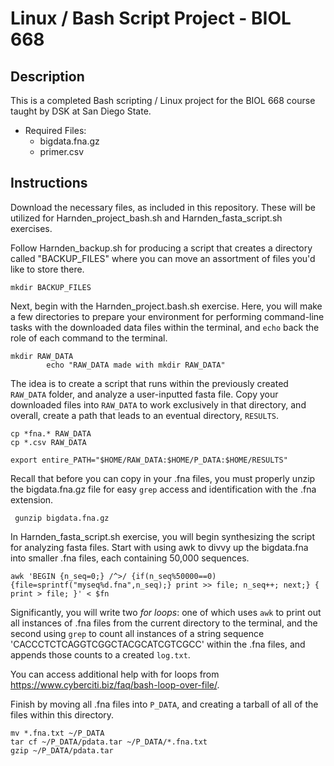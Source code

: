 # Linux / Bash Script Project - BIOL 668

## Description
This is a completed Bash scripting / Linux project for the BIOL 668 course taught by DSK at San Diego State.


- Required Files:
  - bigdata.fna.gz
  - primer.csv


## Instructions
Download the necessary files, as included in this repository. These will be utilized for Harnden_project_bash.sh and Harnden_fasta_script.sh exercises.

Follow Harnden_backup.sh for producing a script that creates a directory called "BACKUP_FILES" where you can move an assortment of files you'd like to store there.

```
mkdir BACKUP_FILES
```
 
 
 
Next, begin with the Harnden_project.bash.sh exercise. Here, you will make a few directories to prepare your environment for performing command-line tasks with the downloaded data files within the terminal, and ``echo`` back the role of each command to the terminal.

```
mkdir RAW_DATA
        echo "RAW_DATA made with mkdir RAW_DATA"
```


The idea is to create a script that runs within the previously created ``RAW_DATA`` folder, and analyze a user-inputted fasta file. Copy your downloaded files into ``RAW_DATA`` to work exclusively in that directory, and overall, create a path that leads to an eventual directory, ``RESULTS``.

```
cp *fna.* RAW_DATA
cp *.csv RAW_DATA

export entire_PATH="$HOME/RAW_DATA:$HOME/P_DATA:$HOME/RESULTS"
```



Recall that before you can copy in your .fna files, you must properly unzip the bigdata.fna.gz file for easy ``grep`` access and identification with the .fna extension.

```
 gunzip bigdata.fna.gz
```

In Harnden_fasta_script.sh exercise, you will begin synthesizing the script for analyzing fasta files. Start with using awk to divvy up the bigdata.fna into smaller .fna files, each containing 50,000 sequences.
```
awk 'BEGIN {n_seq=0;} /^>/ {if(n_seq%50000==0){file=sprintf("myseq%d.fna",n_seq);} print >> file; n_seq++; next;} { print > file; }' < $fn
```

Significantly, you will write two _for loops_: one of which uses ``awk`` to print out all instances of .fna files from the current directory to the terminal, and the second using ``grep`` to count all instances of a string sequence 'CACCCTCTCAGGTCGGCTACGCATCGTCGCC' within the .fna files, and appends those counts to a created ``log.txt``.

You can access additional help with for loops from https://www.cyberciti.biz/faq/bash-loop-over-file/.

Finish by moving all .fna files into ``P_DATA``, and creating a tarball of all of the files within this directory.
```
mv *.fna.txt ~/P_DATA
tar cf ~/P_DATA/pdata.tar ~/P_DATA/*.fna.txt
gzip ~/P_DATA/pdata.tar
```

